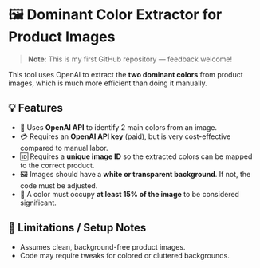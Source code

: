 # 🖼️ Dominant Color Extractor for Product Images

> **Note**: This is my first GitHub repository — feedback welcome!

This tool uses OpenAI to extract the **two dominant colors** from product images, which is much more efficient than doing it manually.

## 💡 Features

- 🎯 Uses **OpenAI API** to identify 2 main colors from an image.
- 💳 Requires an **OpenAI API key** (paid), but is very cost-effective compared to manual labor.
- 🆔 Requires a **unique image ID** so the extracted colors can be mapped to the correct product.
- 🖼️ Images should have a **white or transparent background**. If not, the code must be adjusted.
- 🎨 A color must occupy **at least 15% of the image** to be considered significant.

## 🚧 Limitations / Setup Notes

- Assumes clean, background-free product images.
- Code may require tweaks for colored or cluttered backgrounds.
